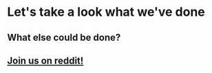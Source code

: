 # Let's take a look what we've done

## What else could be done?


## [Join us on reddit!](https://www.reddit.com/r/substrate/)